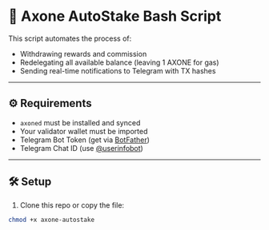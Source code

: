 # 🤖 Axone AutoStake Bash Script

This script automates the process of:

- Withdrawing rewards and commission
- Redelegating all available balance (leaving 1 AXONE for gas)
- Sending real-time notifications to Telegram with TX hashes

---

## ⚙️ Requirements

- `axoned` must be installed and synced
- Your validator wallet must be imported
- Telegram Bot Token (get via [BotFather](https://t.me/BotFather))
- Telegram Chat ID (use [@userinfobot](https://t.me/userinfobot))

---

## 🛠 Setup

1. Clone this repo or copy the file:
```bash
chmod +x axone-autostake
